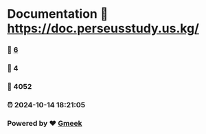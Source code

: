 # Documentation :link: https://doc.perseusstudy.us.kg/ 
### :page_facing_up: [6](https://doc.perseusstudy.us.kg//tag.html) 
### :speech_balloon: 4 
### :hibiscus: 4052 
### :alarm_clock: 2024-10-14 18:21:05 
### Powered by :heart: [Gmeek](https://github.com/Meekdai/Gmeek)
